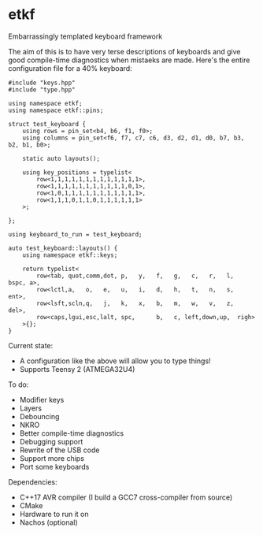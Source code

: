 # etkf
Embarrassingly templated keyboard framework

The aim of this is to have very terse descriptions of keyboards and give good compile-time diagnostics when mistaeks are made. Here's the entire configuration file for a 40% keyboard:

```
#include "keys.hpp"
#include "type.hpp"

using namespace etkf;
using namespace etkf::pins;

struct test_keyboard {
    using rows = pin_set<b4, b6, f1, f0>;
    using columns = pin_set<f6, f7, c7, c6, d3, d2, d1, d0, b7, b3, b2, b1, b0>;

    static auto layouts();

    using key_positions = typelist<
        row<1,1,1,1,1,1,1,1,1,1,1,1,1>,
        row<1,1,1,1,1,1,1,1,1,1,1,0,1>,
        row<1,0,1,1,1,1,1,1,1,1,1,1,1>,
        row<1,1,1,0,1,1,0,1,1,1,1,1,1>
    >;

};

using keyboard_to_run = test_keyboard;

auto test_keyboard::layouts() {
    using namespace etkf::keys;

    return typelist<
        row<tab, quot,comm,dot, p,   y,   f,   g,   c,   r,   l,   bspc, a>,
        row<lctl,a,   o,   e,   u,   i,   d,   h,   t,   n,   s,   ent>,
        row<lsft,scln,q,   j,   k,   x,   b,   m,   w,   v,   z,   del>,
        row<caps,lgui,esc,lalt, spc,      b,   c, left,down,up,  righ>
    >{};
}
```

Current state:

- A configuration like the above will allow you to type things!
- Supports Teensy 2 (ATMEGA32U4)

To do:

- Modifier keys
- Layers
- Debouncing
- NKRO
- Better compile-time diagnostics
- Debugging support
- Rewrite of the USB code
- Support more chips
- Port some keyboards

Dependencies:

- C++17 AVR compiler (I build a GCC7 cross-compiler from source)
- CMake
- Hardware to run it on
- Nachos (optional)
